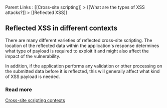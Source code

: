 Parent Links :  [[Cross-site scripting]] > [[What are the types of XSS attacks?]] > [[Reflected XSS]]

## Reflected XSS in different contexts

There are many different varieties of reflected cross-site scripting. The location of the reflected data within the application's response determines what type of payload is required to exploit it and might also affect the impact of the vulnerability.  
  
In addition, if the application performs any validation or other processing on the submitted data before it is reflected, this will generally affect what kind of XSS payload is needed.  
  
  

### Read more
  
[Cross-site scripting contexts](https://portswigger.net/web-security/cross-site-scripting/contexts)